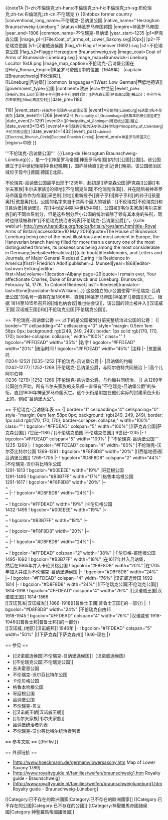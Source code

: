 {{noteTA
|1=zh:不倫瑞克;zh-hans:不倫瑞克;zh-hk:不倫瑞克;zh-sg:布伦瑞克;zh-tw:布倫瑞克;zh-cn:不伦瑞克
}}
{{Infobox former country
|conventional_long_name=不伦瑞克-吕讷堡公国
|native_name=''Herzogtum Braunschweig-Lüneburg''
|status=神圣罗马帝国邦国
|empire=神圣罗马帝国
|year_end=1806
|common_name=不伦瑞克-吕讷堡
|year_start=1235
|p1=萨克森公国
|image_p1=[[File:Coat_of_arms_of_Lower_Saxony.svg|20px]]
|p2=不伦瑞克伯国
|s1=汉诺威选侯国
|flag_s1=Flag of Hanover (1692).svg
|s2=不伦瑞克公国
|flag_s2=Flagge Herzogtum Braunschweig.svg
|image_coat=Coat of Arms of Brunswick-Lüneburg.svg
|image_map=Brunswick-Lüneburg Locator 1648.png
|image_map_caption=不伦瑞克-吕讷堡公国在[[Holy_Roman_Empire|神圣罗马帝国]]中的位置（1648年）
|capital=[[Braunschweig|不伦瑞克]],<br> [[Lüneburg|吕讷堡]]
|common_languages=[[West_Low_German|西低地德语]]
|government_type=公国
|continent=欧洲
|era=中世纪
|event_pre=<small>[[Henry_the_Lion|<nowiki></nowiki>]][[狮子亨利|狮子亨利]]被打败；[[萨克森公国|萨克森公国]]被瓜分；亨利与韦尔夫家族[[Allod|再度受封]]</small>
|date_pre=1180<br /><br />1181
|event_start=<small>升级为不伦瑞克-吕讷堡公国</small>
|event1=<small>分割为[[Lüneburg|吕讷堡]]和不伦瑞克</small>
|date_event1=1269
|event2=<small>[[Principality_of_Grubenhagen|格鲁本哈根公国]]建立</small>
|date_event2=1291
|event3=<small>[[Principality_of_Göttingen|哥廷根公国]]建立</small>
|date_event3=1345
|event4=<small>不伦瑞克分裂为沃尔芬比特尔和[[Principality_of_Calenberg|卡伦贝格公国]]</small>
|date_event4=1432
|event_post=<small>Joined [[Electoral_Rhenish_Circle|Electoral Rhenish Circle]]</small>
|event_end=<small>神圣罗马帝国灭亡</small>
|region=中欧
}}

'''不伦瑞克-吕讷堡公国'''（{{Lang-de|Herzogtum Braunschweig-Lüneburg}}），是一个[[神圣罗马帝国|神圣罗马帝国]]内的[[公國|公国]]。该公国建立于[[中世紀後期|中世纪晚期]]，国祚持续直[[近世|近世]]晚期。该公国统治区域位于现今[[德国|德国]]北部。

不伦瑞克-吕讷堡公国最早出现于1235年，起初是[[萨克森公国|萨克森]]公爵[[韦尔夫家族|韦尔夫家族]]的领地[[不伦瑞克伯国|不伦瑞克伯国]]，并在随后被神圣罗马帝国皇帝作为帝国[[采邑制|封地]]重新授予[[狮子亨利|狮子亨利]]的孙子[[孩童奥托|孩童奥托]]。公国的名字来自于其两个最大的城镇：[[不伦瑞克|不伦瑞克]]和[[吕讷堡|吕讷堡]]。在[[中世紀中期|中世纪中期]]，公国被[[韦尔夫家族|韦尔夫家族]]的不同血系划分，但是这些划分后小公国的统治者除了领有其本身的头衔，同时也继续被称作“[[不伦瑞克统治者列表|不伦瑞克-吕讷堡公爵]]”。<ref name="heraldica_hanover">{{cite web|url=http://www.heraldica.org/topics/britain/royalarm.htm|title=Royal Arms of Britain|accessdate=10 May 2016|quote=The House of Brunswick Luneburg being one of the most illustrious and most ancient in Europe, the Hanoverian branch having filled for more than a century one of the most distinguished thrones, its possessions being among  the most considerable in Germany;|website=Heraldica}}</ref><ref name="riedesel_1868">{{cite book|title=Memoirs, and Letters and Journals, of Major General Riedesel During His Residence in America|first1=Friedrich Adolf|publisher=J. Munsell|year=1868|editor-last=von Eelking|editor-first=Max|volume=1|location=Albany|page=29|quote=I remain ever, Your affectionate Charles, Duke of Brunswick and Lüneburg. Brunswick, February 14, 1776. To Colonel Riedesel.|last1=Riedesel|translator-last=Stone|translator-first=William L.}}</ref> 这些独立的小公国使得“不伦瑞克-吕讷堡公国”的名号一直存在至1806年，直到[[神圣罗马帝国|神圣罗马帝国]]灭亡。 根据 1814至1815年召开的[[维也纳会议|维也纳会议]]，该公国的领土被并入[[汉诺威王国|汉诺威王国]]和[[不伦瑞克公国|不伦瑞克公国]]。

== 不伦瑞克-吕讷堡公爵 ==
以下的是公国被划分前完整统治过公国的公爵：
{| border="1" cellpadding="4" cellspacing="0" style="margin: 0.5em 1em 58px 0px; background: rgb(249, 249, 249); border: 1px solid rgb(170, 170, 170); border-collapse: collapse;" width="100%" class=""
! bgcolor="#FFDEAD" width="35%" |名字
! bgcolor="#FFDEAD" width="20%" |统治时间
! bgcolor="#FFDEAD" width="45%" |注释
|-
|孩童奥托<br>
(1204-1252)
|1235-1252
|不伦瑞克-吕讷堡公爵
|-
|吕讷堡的约翰<br>
(1242-1277)
|1252-1269
|不伦瑞克-吕讷堡公爵，与阿尔伯特共同统治
|-
|高个儿阿尔伯特<br>
(1236-1279)
|1252-1269
|不伦瑞克-吕讷堡公爵，与约翰共同统治。
|}
从1269年公国创立开始，所有韦尔夫家族的支系都一直保有“不伦瑞克-吕讷堡公爵”的头衔，直到1806年神圣罗马帝国灭亡。这个头衔是附加在他们实际的封建采邑头衔上的，例如“吕讷堡大公”。

== 不伦瑞克-吕讷堡年表 ==
{| border="1" cellpadding="4" cellspacing="0" style="margin: 0em 1em 58px 0px; background: rgb(249, 249, 249); border: 1px solid rgb(170, 170, 170); border-collapse: collapse;" width="100%" class=""
! bgcolor="#FFDEAD" colspan="5" width="100%" |[[萨克森公国|萨克森公国]] 7世纪–1180 / [[不伦瑞克伯国|不伦瑞克伯国]] 9世纪-1235
|-
! bgcolor="#FFDEAD" colspan="5" width="100%" |'''不伦瑞克-吕讷堡公国''' 1235-1269
|-
! bgcolor="#FFDEAD" colspan="4" width="80%" |不伦瑞克-沃尔芬比特尔公国 1269-1291
! bgcolor="#F8F8D8" width="20%" |[[西低地德语|吕讷堡公国]] 1269-1705
|-
! bgcolor="#D8F8D8" colspan="2" width="44%" |不伦瑞克-沃尔芬比特尔公国<br>
1291-1813
! bgcolor="#00EEEE" width="19%" |哥廷根公国<br>
1291-1495
! bgcolor="#B3B7FF" width="17%" |格鲁本哈根公国<br>
1291-1617
! bgcolor="#F8F8D8" width="20%" |~<br>
~<br>
~
|-
! bgcolor="#D8F8D8" width="24%" |~<br>
~<br>
~
! bgcolor="#FFDEAD" width="19%" |卡伦贝格公国<br>
1432-1495
! bgcolor="#00EEEE" width="19%" |~<br>
~<br>
~
! bgcolor="#B3B7FF" width="18%" |~<br>
~<br>
~
! bgcolor="#F8F8D8" width="20%" |~<br>
~<br>
~
|-
! bgcolor="#D8F8D8" width="24%" |~<br>
~<br>
~
! bgcolor="#FFDEAD" colspan="2" width="38%" |卡伦贝格-哥廷根公国 1495-1692
! bgcolor="#B3B7FF" width="18%" |在1617年并入吕讷堡，<br>
然后在1665年并入卡伦贝格公国
! bgcolor="#F8F8D8" width="20%" |在1705年加入并成为不伦瑞克-吕讷堡选侯国
|-
! bgcolor="#D8F8D8" width="24%" |~
! bgcolor="#FFDEAD" colspan="4" width="76%" |汉诺威选侯国 1692-1814
|-
! bgcolor="#D8F8D8" width="24%" |[[不伦瑞克公国|不伦瑞克公国]] 1814-1918
! bgcolor="#FFDEAD" colspan="4" width="76%" |[[汉诺威王国|汉诺威王国]] 1814-1866<br>
[[汉诺瓦省|汉诺威省]] 1866-1918([[普魯士王國|普鲁士王国]]的一部分)
|-
! bgcolor="#D8F8D8" width="24%" |不伦瑞克自由邦<br>
1918-1945
! bgcolor="#FFDEAD" colspan="4" width="76%" |汉诺威省 1918-1946([[普魯士邦|普鲁士邦]]的一部分)<br>
[[汉诺威_(地区)|汉诺威邦]] 1946年
|-
! bgcolor="#FFDEAD" colspan="5" width="50%" |[[下萨克森|下萨克森州]] 1946–现在
|}

== 参见 ==
* [[汉诺威选侯国|不伦瑞克-吕讷堡选侯国]]（汉诺威选侯国）
* [[不伦瑞克公国|不伦瑞克公国]]
* 吉夫霍恩公国
* 不伦瑞克-沃尔芬比特尔公国
* 卡伦贝格公国
* 格鲁本哈根公国
* 哥廷根公国
* 吕讷堡公国
* 不伦瑞克-贝文
* [[汉诺威王朝|汉诺威王朝]]
* [[韦尔夫家族|韦尔夫家族]]
* 吕讷堡统治者列表
* 不伦瑞克-沃尔芬比特尔统治者列表

== 参考文献 ==
{{Reflist}}

== 外部链接 ==
* [http://www.hoeckmann.de/germany/lowersaxony.htm Map of Lower Saxony 1789]
* [http://www.royaltyguide.nl/families/welfen/braunschweig1.htm Royalty guide - Braunschweig]
* [http://www.royaltyguide.nl/families/welfen/braunschweigluneburg1.htm Royalty guide - Braunschweig-Lüneburg]

[[Category:已不存在的歐洲國家|Category:已不存在的歐洲國家]]
[[Category:已不存在的公國|Category:已不存在的公國]]
[[Category:神聖羅馬帝國諸侯國|Category:神聖羅馬帝國諸侯國]]